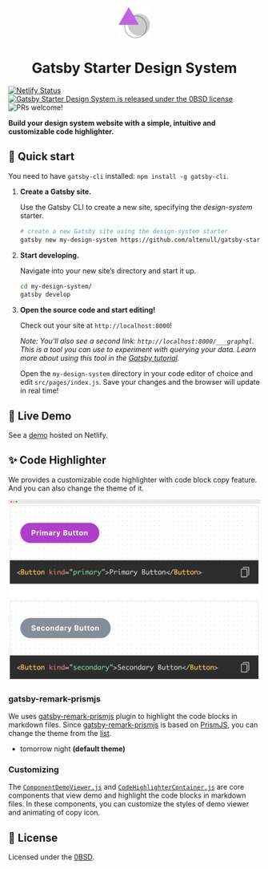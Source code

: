 <p align="center">
  <img src="./src/assets/images/logo(160x160).png" alt="logo" width="64" />
</p>
<h1 align="center">
  Gatsby Starter Design System
</h1>

[![Netlify Status](https://api.netlify.com/api/v1/badges/b8cb874d-64de-48d0-adc6-6805c48985e5/deploy-status)](https://app.netlify.com/sites/gatsby-starter-design-system/deploys)
<a href="https://github.com/altenull/gatsby-starter-design-system/blob/master/LICENSE">
  <img src="https://img.shields.io/github/license/altenull/gatsby-starter-design-system?color=blue" alt="Gatsby Starter Design System is released under the 0BSD license" />
</a>
<img src="https://img.shields.io/badge/PRs-welcome-brightgreen.svg" alt="PRs welcome!" />

**Build your design system website with a simple, intuitive and customizable code highlighter.**

## 🚀 Quick start

You need to have `gatsby-cli` installed: `npm install -g gatsby-cli`.

1.  **Create a Gatsby site.**

    Use the Gatsby CLI to create a new site, specifying the _design-system_ starter.

    ```sh
    # create a new Gatsby site using the design-system starter
    gatsby new my-design-system https://github.com/altenull/gatsby-starter-design-system
    ```

1.  **Start developing.**

    Navigate into your new site’s directory and start it up.

    ```sh
    cd my-design-system/
    gatsby develop
    ```

1.  **Open the source code and start editing!**

    Check out your site at `http://localhost:8000`!

    _Note: You'll also see a second link: _`http://localhost:8000/___graphql`_. This is a tool you can use to experiment with querying your data. Learn more about using this tool in the [Gatsby tutorial](https://www.gatsbyjs.org/tutorial/part-five/#introducing-graphiql)._

    Open the `my-design-system` directory in your code editor of choice and edit `src/pages/index.js`. Save your changes and the browser will update in real time!


## 👀 Live Demo
See a [demo](https://gatsby-starter-design-system.netlify.app/) hosted on Netlify.

## ✨ Code Highlighter

We provides a customizable code highlighter with code block copy feature. And you can also change the theme of it.

<p align="center">
  <img src="./src/assets/images/code-highlighter-preview.png" alt="code highlighter" width="680" />
</p>

### gatsby-remark-prismjs

We uses [gatsby-remark-prismjs](https://www.gatsbyjs.com/plugins/gatsby-remark-prismjs/) plugin to highlight the code blocks in markdown files. Since [gatsby-remark-prismjs](https://www.gatsbyjs.com/plugins/gatsby-remark-prismjs/) is based on [PrismJS](https://prismjs.com/), you can change the theme from the [list](https://prismjs.com/).

* tomorrow night **(default theme)**

### Customizing

The [```ComponentDemoViewer.js```](./src/components/code/ComponentDemoViewer.js) and [```CodeHighlighterContainer.js```](./src/containers/code/CodeHighlighterContainer.js) are core components that view demo and highlight the code blocks in markdown files. In these components, you can customize the styles of demo viewer and animating of copy icon.

## 📝 License

Licensed under the [0BSD](./LICENSE).